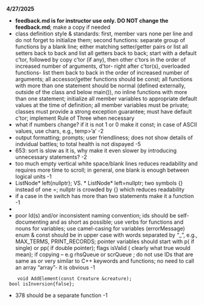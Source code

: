 **4/27/2025**
*  **feedback.md is for instructor use only. DO NOT change the feedback.md**; make a copy if needed
* class definition style & standards:  first, member vars  none per line and do not forget to initialize them;  second functions: separate group of functions  by a blank line; either matching setter/getter pairs or list all setters back to back and list all getters back to back; start with a default c’tor, followed by  copy c’tor (if any), then other c’tors in the order of increased number of arguments, d’tor- right after c’tor(s), overloaded functions- list them back to back in the order of increased number of arguments;  all accessor/getter functions should be const; all functions with more than one statement should be normal (defined externally, outside of the class and below main()), no inline functions with more than one statement; initialize all member variables to appropriate default values at the time of definition; all member variables must be private; classes must provide a strong exception guarantee; must have default c’tor; implement Rule of Three when necessary
* what if numbers change? if it is not 1 or 0 make it const; in case of ASCII values, use chars, e.g., temp>’a’  -2
* output formatting; prompts; user friendliness; does not show  details of indvidual battles; to total health is not dispayed -5 
* 653: sort is slow as it is, why make it even slower by introducing unnecessary statements? -2
* too much empty vertical white space/blank lines reduces readability and requires more time to scroll; in general, one blank is enough between logical units -1
*  ListNode* left{nullptr}; VS. *  ListNode* left=nullptr;  two symbols {}  instead of one =; nullptr is crowded by {} which reduces readability 
* if a case in the switch has more than two statements make it a function -1
* 
* poor Id(s)  and/or inconsistent naming convention; ids should be self-documenting and as short as possible; use verbs for functions and nouns for variables; use camel-casing for variables (errorMessage) enum & const should be in upper case with words separated by “_”, e.g., MAX_TERMS, PRINT_RECORDS; pointer variables should start with p( if single)  or pp( if double pointer); flags isValid ( clearly what true would mean); if copying – e.g rhsQueue or scrQueue ; do not use IDs that are same as or very similar to C++  keywords and functions; no need to call an array “array”- it is obvious -1
```text
    void AddElement(const Creature &creature);
 bool isInversion{false};
```
* 378 should be a separate function -1

